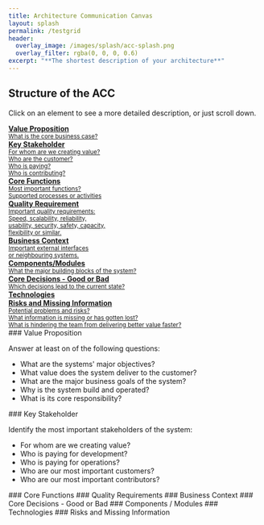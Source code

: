 ```yaml
---
title: Architecture Communication Canvas
layout: splash
permalink: /testgrid
header:
  overlay_image: /images/splash/acc-splash.png
  overlay_filter: rgba(0, 0, 0, 0.6)
excerpt: "**The shortest description of your architecture**"
---
```


## Structure of the ACC



Click on an element to see a more detailed description, or just scroll down.

<div class="grid-container">
  
  <a href="#value" style="grid-column: 1 / span 4; grid-row: 1 / span 2; display: block;">
  <div class="requirement part">
    <strong>Value Proposition</strong><br>
     <small>
      What is the core business case?
     </small>
  </div>
  </a>


  <a href="#stakeholder" style="stakeholder">
  <div class="requirement stakeholder part">
     <strong>Key Stakeholder</strong><br />
     <small>
      For whom are we creating value?<br />
      Who are the customer?<br />
      Who is paying?<br />
      Who is contributing?<br />
     </small>
  </div>
  </a>

<!-- just the anchor results in reduced size too -->
<a href="#functions">
  <div class="requirement functions part">
    <strong>Core Functions</strong><br>
    <small>
    Most important functions?<br>
    Supported processes or activities
    </small>
  </div>
</a>
  

  <div class="requirement quality part">
  <a href="#quality">
    <strong>Quality Requirement</strong><br>
    <small>
    Important quality requirements:<br>
    Speed, scalability, reliability,<br>
    usability, security, safety, capacity,<br>
    flexibility or similar.
    </small>
    </a>
  </div>
  
  
  
  <div class="solution context part">
  <a href="#context">
    <strong>Business Context</strong><br>
    <small>Important external interfaces<br>
    or neighbouring systems.
    </small>
    </a>
  </div>

  <div class="solution components part">
  <a href="#components">
    <strong>Components/Modules</strong><br>
    <small>
    What the major building blocks of the system?
    </small>
    </a>
  </div>
  
  <div class="solution decisions part">
  <a href="#decisions">
    <strong>Core Decisions - Good or Bad</strong><br>
    <small>
    Which decisions lead to the current state?
    </small>
  </a>
  </div>
  
  <div class="solution technology part">
  <a href="#technology">
  <strong>Technologies</strong><br>
  </a>

  </div>
  
  <div class="problem risks part">
  <a href="#risks">
  <strong>Risks and Missing Information</strong><br>
   <small>
    Potential problems and risks?<br>
    What information is missing or has gotten lost?<br>
    What is hindering the team from delivering better value faster?<br>
    </small>
  </a>
  </div>

</div>


<a id="value"/>
### Value Proposition

Answer at least on of the following questions:

* What are the systems' major objectives?
* What value does the system deliver to the customer?
* What are the major business goals of the system?
* Why is the system build and operated?
* What is its core responsibility?

<a id="stakeholder"/>
### Key Stakeholder

Identify the most important stakeholders of the system:

* For whom are we creating value?
* Who is paying for development?
* Who is paying for operations?
* Who are our most important customers?
* Who are our most important contributors?

<a id="functions"/>
### Core Functions

<a id="quality"/>
### Quality Requirements

<a id="context"/>
### Business Context

<a id="decisions"/>
### Core Decisions - Good or Bad

<a id="components"/>
### Components / Modules

<a id="technology"/>
### Technologies

<a id="risks"/>
### Risks and Missing Information
